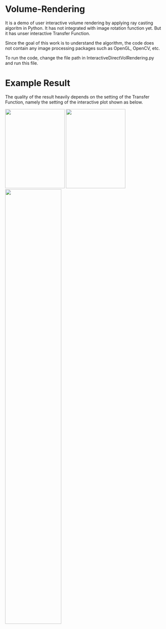 # Volume-Rendering
It is a demo of user interactive volume rendering by applying ray casting algoritm in Python. It has not integrated with image rotation function yet. But it has unser interactive Transfer Function. 

Since the goal of this work is to understand the algorithm, the code does not contain any image processing packages such as OpenGL, OpenCV, etc.

To run the code, change the file path in InteractiveDirectVolRendering.py and run this file.


# Example Result
The quality of the result heavily depends on the setting of the Transfer Function, namely the setting of the interactive plot shown as below.

<img src="https://user-images.githubusercontent.com/47189577/55031022-f2370600-500d-11e9-9c4a-77ddc2e7a2db.png" width="192" height="256"> <img src="https://user-images.githubusercontent.com/47189577/55031036-f5ca8d00-500d-11e9-9c27-3f50382aa52b.png" width="192" height="256"> <img src="https://user-images.githubusercontent.com/47189577/55031041-f95e1400-500d-11e9-9a34-d69b296eb845.png" width="60%" height="60%">
